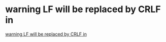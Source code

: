 # warning LF will be replaced by CRLF in
[warning LF will be replaced by CRLF in](https://aiwithcloud.com/2022/09/16/warning_lf_will_be_replaced_by_crlf_in_/)